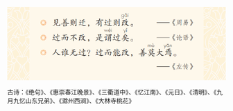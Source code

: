 





![image-20220402223015405](image-20220402223015405.png)

古诗：《绝句》、《惠崇春江晚景》、《三衢道中》、《忆江南》、《元日》、《清明》、《九月九忆山东兄弟》、《滁州西涧》、《大林寺桃花》  

